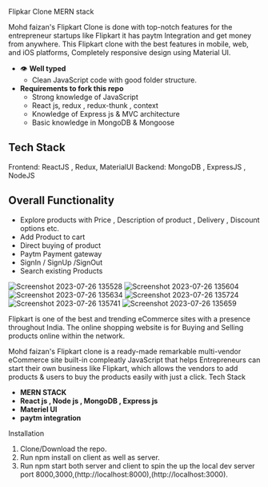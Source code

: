 Flipkar Clone MERN stack 

Mohd faizan's Flipkart Clone is done with top-notch features for the entrepreneur startups like Flipkart it has paytm Integration and get money from anywhere. This Flipkart clone with the best features in mobile, web, and iOS platforms, Completely responsive design using Material UI.
- 👁 **Well typed**
  - Clean JavaScript code with good folder structure. 
- **Requirements to fork this repo**
   - Strong knowledge of JavaScript
   - React js, redux , redux-thunk , context
   - Knowledge of Express js & MVC architecture
   - Basic knowledge in MongoDB & Mongoose
## Tech Stack

Frontend: ReactJS , Redux, MaterialUI
Backend: MongoDB , ExpressJS , NodeJS

## Overall Functionality 
- Explore products with Price , Description of product , Delivery , Discount options etc.
- Add Product to cart
- Direct buying of product
- Paytm Payment gateway
- SignIn / SignUp /SignOut
- Search existing Products

![Screenshot 2023-07-26 135528](https://github.com/Mohdfaizan23/Flipkart-clone/assets/134620532/d2d33e17-08a2-47c3-8b2b-2db78a6fc01f)
![Screenshot 2023-07-26 135604](https://github.com/Mohdfaizan23/Flipkart-clone/assets/134620532/363e77a6-0ade-4c78-916e-11628ae4189f)
![Screenshot 2023-07-26 135634](https://github.com/Mohdfaizan23/Flipkart-clone/assets/134620532/75996104-6d95-4223-b701-24e5c96b2f12)
![Screenshot 2023-07-26 135724](https://github.com/Mohdfaizan23/Flipkart-clone/assets/134620532/a3cbb2cf-c45f-4000-b9ac-4cc957f80cbf)
![Screenshot 2023-07-26 135741](https://github.com/Mohdfaizan23/Flipkart-clone/assets/134620532/4c0e2f08-388d-4334-93a1-b58a49574e28)
![Screenshot 2023-07-26 135659](https://github.com/Mohdfaizan23/Flipkart-clone/assets/134620532/b32eb000-e8c9-47e0-900f-bebd8aece429)

Flipkart is one of the best and trending eCommerce sites with a presence throughout India. The online shopping website is for Buying and Selling products online within the network.


Mohd faizan's Flipkart clone is a ready-made remarkable multi-vendor eCommerce site built-in compleatly JavaScript that helps Entrepreneurs can start their own business like Flipkart, which allows the vendors to add products & users to buy the products easily with just a click.
 Tech Stack

  - **MERN STACK** 
  - **React js , Node js , MongoDB , Express js** 
  - **Materiel UI**
  - **paytm integration**  
  
 Installation

  1. Clone/Download the repo.
  2. Run npm install on client as well as server.
  3. Run npm start both server and  client  to spin the up the local dev server port 8000,3000,(http://localhost:8000),(http://localhost:3000).


